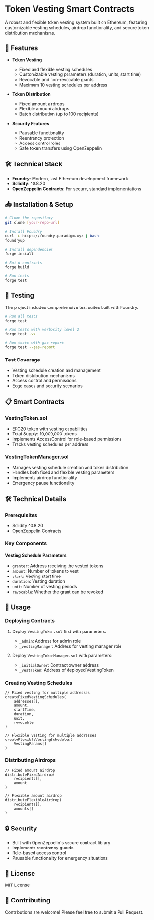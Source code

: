 # Token Vesting Smart Contracts

A robust and flexible token vesting system built on Ethereum, featuring customizable vesting schedules, airdrop functionality, and secure token distribution mechanisms.

## 🌟 Features

- **Token Vesting**
  - Fixed and flexible vesting schedules
  - Customizable vesting parameters (duration, units, start time)
  - Revocable and non-revocable grants
  - Maximum 10 vesting schedules per address

- **Token Distribution**
  - Fixed amount airdrops
  - Flexible amount airdrops
  - Batch distribution (up to 100 recipients)

- **Security Features**
  - Pausable functionality
  - Reentrancy protection
  - Access control roles
  - Safe token transfers using OpenZeppelin

## 🛠️ Technical Stack

- **Foundry**: Modern, fast Ethereum development framework
- **Solidity**: ^0.8.20
- **OpenZeppelin Contracts**: For secure, standard implementations

## 📥 Installation & Setup

```bash
# Clone the repository
git clone [your-repo-url]

# Install Foundry
curl -L https://foundry.paradigm.xyz | bash
foundryup

# Install dependencies
forge install

# Build contracts
forge build

# Run tests
forge test
```

## 🧪 Testing

The project includes comprehensive test suites built with Foundry:

```bash
# Run all tests
forge test

# Run tests with verbosity level 2
forge test -vv

# Run tests with gas report
forge test --gas-report
```

### Test Coverage
- Vesting schedule creation and management
- Token distribution mechanisms
- Access control and permissions
- Edge cases and security scenarios

## 📋 Smart Contracts

### VestingToken.sol
- ERC20 token with vesting capabilities
- Total Supply: 10,000,000 tokens
- Implements AccessControl for role-based permissions
- Tracks vesting schedules per address

### VestingTokenManager.sol
- Manages vesting schedule creation and token distribution
- Handles both fixed and flexible vesting parameters
- Implements airdrop functionality
- Emergency pause functionality

## 🛠️ Technical Details

### Prerequisites
- Solidity ^0.8.20
- OpenZeppelin Contracts

### Key Components

#### Vesting Schedule Parameters
- `granter`: Address receiving the vested tokens
- `amount`: Number of tokens to vest
- `start`: Vesting start time
- `duration`: Vesting duration
- `unit`: Number of vesting periods
- `revocable`: Whether the grant can be revoked

## 🔧 Usage

### Deploying Contracts

1. Deploy `VestingToken.sol` first with parameters:
   - `_admin`: Address for admin role
   - `_vestingManager`: Address for vesting manager role

2. Deploy `VestingTokenManager.sol` with parameters:
   - `_initialOwner`: Contract owner address
   - `_vestToken`: Address of deployed VestingToken

### Creating Vesting Schedules

```solidity
// Fixed vesting for multiple addresses
createFixedVestingSchedules(
    addresses[],
    amount,
    startTime,
    duration,
    unit,
    revocable
)

// Flexible vesting for multiple addresses
createFlexibleVestingSchedules(
    VestingParams[]
)
```

### Distributing Airdrops

```solidity
// Fixed amount airdrop
distributeFixedAirdrop(
    recipients[],
    amount
)

// Flexible amount airdrop
distributeFlexibleAirdrop(
    recipients[],
    amounts[]
)
```

## 🔒 Security

- Built with OpenZeppelin's secure contract library
- Implements reentrancy guards
- Role-based access control
- Pausable functionality for emergency situations

## 📜 License

MIT License

## 🤝 Contributing

Contributions are welcome! Please feel free to submit a Pull Request.
